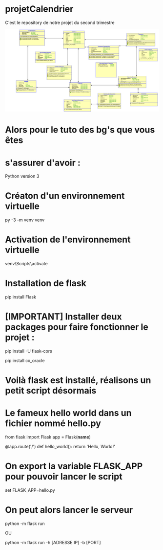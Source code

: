 # projetCalendrier
C'est le repository de notre projet du second trimestre

![SGBDR](Relational_1.png)

# Alors pour le tuto des bg's que vous êtes 
# s'assurer d'avoir : 
Python version 3

# Créaton d'un environnement virtuelle
py -3 -m venv venv
# Activation de l'environnement virtuelle
venv\Scripts\activate

# Installation de flask
pip install Flask

# [IMPORTANT] Installer deux packages pour faire fonctionner le projet : 
pip install -U flask-cors

pip install cx_oracle

# Voilà flask est installé, réalisons un petit script désormais
# Le fameux hello world dans un fichier nommé hello.py
from flask import Flask
app = Flask(__name__)

@app.route('/')
def hello_world():
    return 'Hello, World!'

# On export la variable FLASK_APP pour pouvoir lancer le script
set FLASK_APP=hello.py
# On peut alors lancer le serveur
python -m flask run

OU

python -m flask run -h [ADRESSE IP] -b [PORT]
